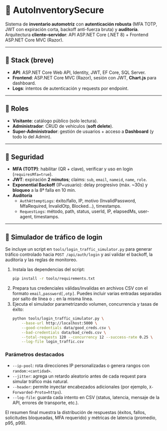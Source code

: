 # 🚗 AutoInventorySecure

Sistema de **inventario automotriz** con **autenticación robusta** (MFA TOTP, JWT con expiración corta, backoff anti-fuerza bruta) y **auditoría**. Arquitectura **cliente–servidor**: API ASP.NET Core (.NET 8) + Frontend ASP.NET Core MVC (Razor).

---

## 🧱 Stack (breve)
- **API**: ASP.NET Core Web API, Identity, JWT, EF Core, SQL Server.
- **Frontend**: ASP.NET Core MVC (Razor), sesión con JWT, **Chart.js** para dashboard.
- **Logs**: intentos de autenticación y requests por endpoint.

---

## 👥 Roles
- **Visitante**: catálogo público (solo lectura).
- **Administrador**: CRUD de vehículos (**soft delete**).
- **Super-Administrador**: gestión de usuarios + acceso a **Dashboard** (y todo lo del Admin).

---

## 🔐 Seguridad
- **MFA (TOTP)**: habilitar (QR + clave), verificar y uso en login (`requiresMfa=true`).
- **JWT**: expiración **2 minutos**; claims: `sub`, `email`, `nameid`, `name`, `role`.
- **Exponential Backoff** (IP+usuario): delay progresivo (máx. ~30s) y **bloqueo** a la 8ª falla en 10 min.
- **Auditoría**  
  - `AuthAttemptLogs`: éxito/fallo, IP, motivo (InvalidPassword, MfaRequired, InvalidOtp, Blocked…), timestamps.  
  - `RequestLogs`: método, path, status, userId, IP, elapsedMs, user-agent, timestamps.

---

## 🔄 Simulador de tráfico de login

Se incluye un script en `tools/login_traffic_simulator.py` para generar tráfico
controlado hacia `POST /api/auth/login` y así validar el backoff, la auditoría y
las reglas de monitoreo.

1. Instala las dependencias del script:
   ```bash
   pip install -r tools/requirements.txt
   ```
2. Prepara tus credenciales válidas/invalidas en archivos CSV con el formato
   `email,password[,otp]`. Puedes incluir varias entradas separadas por salto de
   línea o `;` en la misma línea.
3. Ejecuta el simulador parametrizando volumen, concurrencia y tasas de éxito:
   ```bash
   python tools/login_traffic_simulator.py \
       --base-url http://localhost:5000 \
       --good-credentials data/good_creds.csv \
       --bad-credentials data/bad_creds.csv \
       --total-requests 120 --concurrency 12 --success-rate 0.25 \
       --log-file login_traffic.csv
   ```

### Parámetros destacados
- `--ip-pool`: rota direcciones IP personalizadas o genera rangos con
  `random:<cantidad>`.
- `--jitter`: agrega un retardo aleatorio antes de cada request para simular
  tráfico más natural.
- `--header`: permite inyectar encabezados adicionales (por ejemplo,
  `X-Forwarded-Proto=https`).
- `--log-file`: guarda cada intento en CSV (status, latencia, mensaje de la API,
  errores de transporte, etc.).

El resumen final muestra la distribución de respuestas (éxitos, fallos,
solicitudes bloqueadas, MFA requerido) y métricas de latencia (promedio, p95,
p99).
